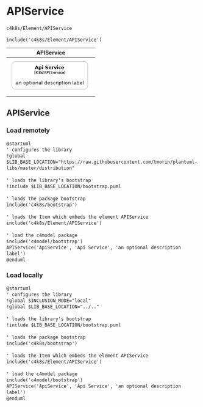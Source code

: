 # APIService


```text
c4k8s/Element/APIService
```

```text
include('c4k8s/Element/APIService')
```



| APIService |
| :---: |
| ![illustration for APIService](../../c4k8s/Element/APIService.Local.png) |




## APIService

### Load remotely
```plantuml
@startuml
' configures the library
!global $LIB_BASE_LOCATION="https://raw.githubusercontent.com/tmorin/plantuml-libs/master/distribution"

' loads the library's bootstrap
!include $LIB_BASE_LOCATION/bootstrap.puml

' loads the package bootstrap
include('c4k8s/bootstrap')

' loads the Item which embeds the element APIService
include('c4k8s/Element/APIService')

' load the c4model package
include('c4model/bootstrap')
APIService('ApiService', 'Api Service', 'an optional description label')
@enduml
```

### Load locally
```plantuml
@startuml
' configures the library
!global $INCLUSION_MODE="local"
!global $LIB_BASE_LOCATION="../.."

' loads the library's bootstrap
!include $LIB_BASE_LOCATION/bootstrap.puml

' loads the package bootstrap
include('c4k8s/bootstrap')

' loads the Item which embeds the element APIService
include('c4k8s/Element/APIService')

' load the c4model package
include('c4model/bootstrap')
APIService('ApiService', 'Api Service', 'an optional description label')
@enduml
```

